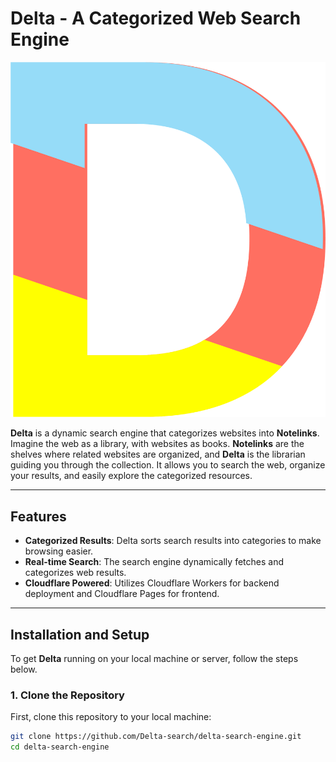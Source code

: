 # Delta - A Categorized Web Search Engine

![Delta Logo](Assets/Logo.png)

**Delta** is a dynamic search engine that categorizes websites into **Notelinks**. Imagine the web as a library, with websites as books. **Notelinks** are the shelves where related websites are organized, and **Delta** is the librarian guiding you through the collection. It allows you to search the web, organize your results, and easily explore the categorized resources.

---

## Features

- **Categorized Results**: Delta sorts search results into categories to make browsing easier.
- **Real-time Search**: The search engine dynamically fetches and categorizes web results.
- **Cloudflare Powered**: Utilizes Cloudflare Workers for backend deployment and Cloudflare Pages for frontend.

---

## Installation and Setup

To get **Delta** running on your local machine or server, follow the steps below.

### 1. **Clone the Repository**

First, clone this repository to your local machine:
```bash
git clone https://github.com/Delta-search/delta-search-engine.git
cd delta-search-engine

